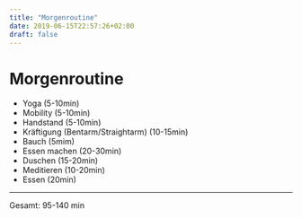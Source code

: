 ```yaml
---
title: "Morgenroutine"
date: 2019-06-15T22:57:26+02:00
draft: false
---
```


# Morgenroutine

* Yoga (5-10min)
* Mobility (5-10min)
* Handstand (5-10min)
* Kräftigung (Bentarm/Straightarm) (10-15min)
* Bauch (5mim)
* Essen machen (20-30min)
* Duschen (15-20min)
* Meditieren (10-20min)
* Essen (20min)
---
 Gesamt: 95-140 min
 